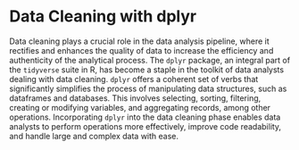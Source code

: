 # Data Cleaning with dplyr

Data cleaning plays a crucial role in the data analysis pipeline, where it rectifies and enhances the quality of data to increase the efficiency and authenticity of the analytical process. The `dplyr` package, an integral part of the `tidyverse` suite in R, has become a staple in the toolkit of data analysts dealing with data cleaning. `dplyr` offers a coherent set of verbs that significantly simplifies the process of manipulating data structures, such as dataframes and databases. This involves selecting, sorting, filtering, creating or modifying variables, and aggregating records, among other operations. Incorporating `dplyr` into the data cleaning phase enables data analysts to perform operations more effectively, improve code readability, and handle large and complex data with ease.